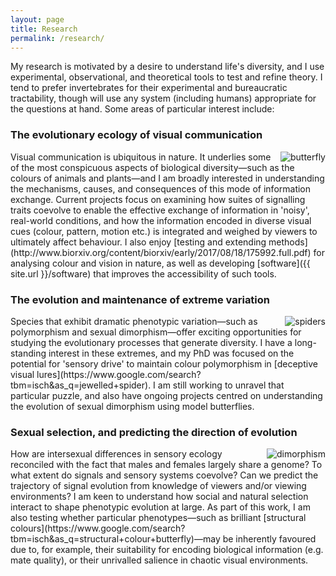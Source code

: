 ```yaml
---
layout: page
title: Research
permalink: /research/
---
```


My research is motivated by a desire to understand life's diversity, and I use experimental, observational, and theoretical tools to test and refine theory. I tend to prefer invertebrates for their experimental and bureaucratic tractability, though will use any system (including humans) appropriate for the questions at hand. Some areas of particular interest include: 

### The evolutionary ecology of visual communication

<img src="{{ site.baseurl }}/assets/blog/res1.png" title="butterfly" class="profile" style="float:right;">
Visual communication is ubiquitous in nature. It underlies some of the most conspicuous aspects of biological diversity—such as the colours of animals and plants—and I am broadly interested in understanding the mechanisms, causes, and consequences of this mode of information exchange. Current projects focus on examining how suites of signalling traits coevolve to enable the effective exchange of information in 'noisy', real-world conditions, and how the information encoded in diverse visual cues (colour, pattern, motion etc.) is integrated and weighed by viewers to ultimately affect behaviour. I also enjoy [testing and extending methods](http://www.biorxiv.org/content/biorxiv/early/2017/08/18/175992.full.pdf) for analysing colour and vision in nature, as well as developing [software]({{ site.url }}/software) that improves the accessibility of such tools. 

### The evolution and maintenance of extreme variation

<img src="{{ site.baseurl }}/assets/blog/res2.png" title="spiders" class="profile" style="float:right;">
Species that exhibit dramatic phenotypic variation—such as polymorphism and sexual dimorphism—offer exciting opportunities for studying the evolutionary processes that generate diversity. I have a long-standing interest in these extremes, and my PhD was focused on the potential for 'sensory drive' to maintain colour polymorphism in [deceptive visual lures](https://www.google.com/search?tbm=isch&as_q=jewelled+spider). I am still working to unravel that particular puzzle, and also have ongoing projects centred on understanding the evolution of sexual dimorphism using model butterflies.

### Sexual selection, and predicting the direction of evolution

<img src="{{ site.baseurl }}/assets/blog/res3.png" title="dimorphism" class="profile" style="float:right;">
How are intersexual differences in sensory ecology reconciled with the fact that males and females largely share a genome? To what extent do signals and sensory systems coevolve? Can we predict the trajectory of signal evolution from knowledge of viewers and/or viewing  environments? I am keen to understand how social and natural selection interact to shape phenotypic evolution at large. As part of this work, I am also testing whether particular phenotypes—such as brilliant [structural colours](https://www.google.com/search?tbm=isch&as_q=structural+colour+butterfly)—may be inherently favoured due to, for example, their suitability for encoding biological information (e.g. mate quality), or their unrivalled salience in chaotic visual environments.    



